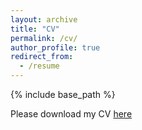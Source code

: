 ```yaml
---
layout: archive
title: "CV"
permalink: /cv/
author_profile: true
redirect_from:
  - /resume
---
```


{% include base_path %}

Please download my CV [here](https://tianyouhu.github.io/tree/master/files/CV.pdf)

